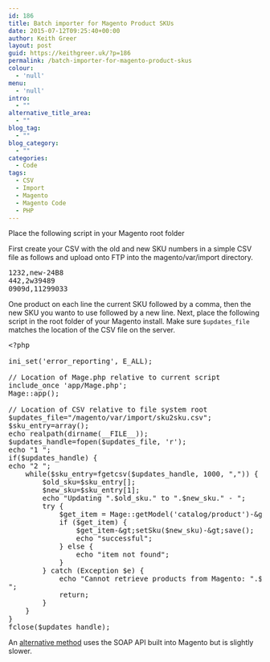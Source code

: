 ```yaml
---
id: 186
title: Batch importer for Magento Product SKUs
date: 2015-07-12T09:25:40+00:00
author: Keith Greer
layout: post
guid: https://keithgreer.uk/?p=186
permalink: /batch-importer-for-magento-product-skus
colour:
  - 'null'
menu:
  - 'null'
intro:
  - ""
alternative_title_area:
  - ""
blog_tag:
  - ""
blog_category:
  - ""
categories:
  - Code
tags:
  - CSV
  - Import
  - Magento
  - Magento Code
  - PHP
---
```

Place the following script in your Magento root folder

First create your CSV with the old and new SKU numbers in a simple CSV file as follows and upload onto FTP into the magento/var/import directory.

<!--more-->

<pre class="wp-code-highlight prettyprint prettyprinted"><span class="lit">1232</span><span class="pun">,</span><span class="kwd">new</span><span class="pun">-</span><span class="lit">24B8</span>
<span class="lit">442</span><span class="pun">,</span><span class="lit">2w39489</span>
<span class="lit">0909d</span><span class="pun">,</span><span class="lit">11299033</span></pre>

One product on each line the current SKU followed by a comma, then the new SKU you wanto to use followed by a new line. Next, place the following script in the root folder of your Magento install. Make sure `$updates_file` matches the location of the CSV file on the server.

<pre class="wp-code-highlight prettyprint prettyprinted"><span class="pun">&lt;?</span><span class="pln">php

ini_set</span><span class="pun">(</span><span class="str">'error_reporting'</span><span class="pun">,</span><span class="pln"> E_ALL</span><span class="pun">);</span>

<span class="com">// Location of Mage.php relative to current script</span><span class="pln">
include_once </span><span class="str">'app/Mage.php'</span><span class="pun">;</span>
<span class="typ">Mage</span><span class="pun">::</span><span class="pln">app</span><span class="pun">();</span>

<span class="com">// Location of CSV relative to file system root</span><span class="pln">
$updates_file</span><span class="pun">=</span><span class="str">"/magento/var/import/sku2sku.csv"</span><span class="pun">;</span><span class="pln">
$sku_entry</span><span class="pun">=</span><span class="pln">array</span><span class="pun">();</span><span class="pln">
echo realpath</span><span class="pun">(</span><span class="pln">dirname</span><span class="pun">(</span><span class="pln">__FILE__</span><span class="pun">));</span><span class="pln">
$updates_handle</span><span class="pun">=</span><span class="pln">fopen</span><span class="pun">(</span><span class="pln">$updates_file</span><span class="pun">,</span> <span class="str">'r'</span><span class="pun">);</span><span class="pln">
echo </span><span class="str">"1 "</span><span class="pun">;</span> 
<span class="kwd">if</span><span class="pun">(</span><span class="pln">$updates_handle</span><span class="pun">)</span> <span class="pun">{</span><span class="pln"> 
echo </span><span class="str">"2 "</span><span class="pun">;</span> 
    <span class="kwd">while</span><span class="pun">(</span><span class="pln">$sku_entry</span><span class="pun">=</span><span class="pln">fgetcsv</span><span class="pun">(</span><span class="pln">$updates_handle</span><span class="pun">,</span> <span class="lit">1000</span><span class="pun">,</span> <span class="str">","</span><span class="pun">))</span> <span class="pun">{</span><span class="pln"> 
        $old_sku</span><span class="pun">=</span><span class="pln">$sku_entry</span><span class="pun">[</span><span class="lit"></span><span class="pun">];</span><span class="pln">
        $new_sku</span><span class="pun">=</span><span class="pln">$sku_entry</span><span class="pun">[</span><span class="lit">1</span><span class="pun">];</span><span class="pln">
        echo </span><span class="str">"Updating "</span><span class="pun">.</span><span class="pln">$old_sku</span><span class="pun">.</span><span class="str">" to "</span><span class="pun">.</span><span class="pln">$new_sku</span><span class="pun">.</span><span class="str">" - "</span><span class="pun">;</span>
        <span class="kwd">try</span> <span class="pun">{</span><span class="pln">
            $get_item </span><span class="pun">=</span> <span class="typ">Mage</span><span class="pun">::</span><span class="pln">getModel</span><span class="pun">(</span><span class="str">'catalog/product'</span><span class="pun">)-&</span><span class="pln">gt</span><span class="pun">;</span><span class="pln">loadByAttribute</span><span class="pun">(</span><span class="str">'sku'</span><span class="pun">,</span><span class="pln"> $old_sku</span><span class="pun">);</span>
            <span class="kwd">if</span> <span class="pun">(</span><span class="pln">$get_item</span><span class="pun">)</span> <span class="pun">{</span><span class="pln">
                $get_item</span><span class="pun">-&</span><span class="pln">gt</span><span class="pun">;</span><span class="pln">setSku</span><span class="pun">(</span><span class="pln">$new_sku</span><span class="pun">)-&</span><span class="pln">gt</span><span class="pun">;</span><span class="pln">save</span><span class="pun">();</span><span class="pln">
                echo </span><span class="str">"successful"</span><span class="pun">;</span>
            <span class="pun">}</span> <span class="kwd">else</span> <span class="pun">{</span><span class="pln">
                echo </span><span class="str">"item not found"</span><span class="pun">;</span>
            <span class="pun">}</span>
        <span class="pun">}</span> <span class="kwd">catch</span> <span class="pun">(</span><span class="typ">Exception</span><span class="pln"> $e</span><span class="pun">)</span> <span class="pun">{</span><span class="pln"> 
            echo </span><span class="str">"Cannot retrieve products from Magento: "</span><span class="pun">.</span><span class="pln">$e</span><span class="pun">-&</span><span class="pln">gt</span><span class="pun">;</span><span class="pln">getMessage</span><span class="pun">().</span><span class="str">"
"</span><span class="pun">;</span>
            <span class="kwd">return</span><span class="pun">;</span>
        <span class="pun">}</span>
    <span class="pun">}</span>
<span class="pun">}</span><span class="pln">
fclose</span><span class="pun">(</span><span class="pln">$updates_handle</span><span class="pun">);</span></pre>

An [alternative method](http://www.magentocommerce.com/wiki/import-export_and_data_manipulation/update_skus_with_dataflow_en-masse_from_a_.csv_file) uses the SOAP API built into Magento but is slightly slower.
